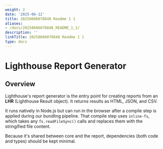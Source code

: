 ```yaml
---
weight: 2
date: '2025-06-12'
title: 20250606070848 Readme 1 1
aliases:
- /docs/20250606070848_README_1_1/
description: ''
linkTitle: 20250606070848 Readme 1 1
type: docs
---
```


# Lighthouse Report Generator

## Overview

Lighthouse's report generator is the entry point for creating reports from an **LHR** (Lighthouse Result object). It returns results as HTML, JSON, and CSV.

It runs natively in Node.js but can run in the browser after a compile step is applied during our bundling pipeline. That compile step uses `inline-fs`, which takes any `fs.readFileSync()` calls and replaces them with the stringified file content.

Because it's shared between core and the report, dependencies (both code and types) should be kept minimal.
